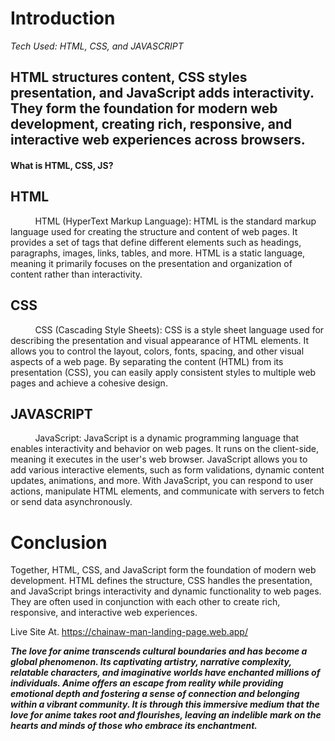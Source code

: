 <h1>Introduction</h1>
<i>Tech Used: HTML, CSS, and JAVASCRIPT</i>

<h2>
HTML structures content, CSS styles presentation, and JavaScript adds interactivity. They form the foundation for modern web development, creating rich, responsive, and interactive web experiences across browsers.</h2>

<h4>What is HTML, CSS, JS?</h4>

<h2>HTML</h2>
<p> &nbsp;&nbsp;&nbsp;&nbsp;&nbsp;&nbsp;&nbsp;&nbsp;&nbsp; HTML (HyperText Markup Language): HTML is the standard markup language used for creating the structure and content of web pages. It provides a set of tags that define different elements such as headings, paragraphs, images, links, tables, and more. HTML is a static language, meaning it primarily focuses on the presentation and organization of content rather than interactivity.</p>

<h2>CSS</h2>
<p> &nbsp;&nbsp;&nbsp;&nbsp;&nbsp;&nbsp;&nbsp;&nbsp;&nbsp; CSS (Cascading Style Sheets): CSS is a style sheet language used for describing the presentation and visual appearance of HTML elements. It allows you to control the layout, colors, fonts, spacing, and other visual aspects of a web page. By separating the content (HTML) from its presentation (CSS), you can easily apply consistent styles to multiple web pages and achieve a cohesive design.</p>

<h2>JAVASCRIPT</h2>
<p> &nbsp;&nbsp;&nbsp;&nbsp;&nbsp;&nbsp;&nbsp;&nbsp;&nbsp; JavaScript: JavaScript is a dynamic programming language that enables interactivity and behavior on web pages. It runs on the client-side, meaning it executes in the user's web browser. JavaScript allows you to add various interactive elements, such as form validations, dynamic content updates, animations, and more. With JavaScript, you can respond to user actions, manipulate HTML elements, and communicate with servers to fetch or send data asynchronously.</p>

<h1>Conclusion</h1>
<p>Together, HTML, CSS, and JavaScript form the foundation of modern web development. HTML defines the structure, CSS handles the presentation, and JavaScript brings interactivity and dynamic functionality to web pages. They are often used in conjunction with each other to create rich, responsive, and interactive web experiences.</p>

Live Site At.
<a href="https://chainaw-man-landing-page.web.app/">https://chainaw-man-landing-page.web.app/</a>

<b> <i>The love for anime transcends cultural boundaries and has become a global phenomenon. Its captivating artistry, narrative complexity, relatable characters, and imaginative worlds have enchanted millions of individuals. Anime offers an escape from reality while providing emotional depth and fostering a sense of connection and belonging within a vibrant community. It is through this immersive medium that the love for anime takes root and flourishes, leaving an indelible mark on the hearts and minds of those who embrace its enchantment.</i></b>
